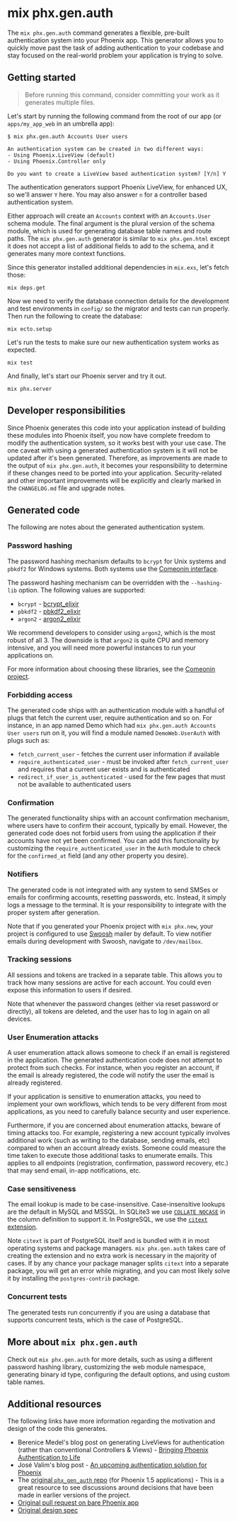 # mix phx.gen.auth

The `mix phx.gen.auth` command generates a flexible, pre-built authentication system into your Phoenix app.
This generator allows you to quickly move past the task of adding authentication to your codebase and stay focused on the real-world problem your application is trying to solve.

## Getting started

> Before running this command, consider committing your work as it generates multiple files.

Let's start by running the following command from the root of our app (or `apps/my_app_web` in an umbrella app):

```shell
$ mix phx.gen.auth Accounts User users

An authentication system can be created in two different ways:
- Using Phoenix.LiveView (default)
- Using Phoenix.Controller only

Do you want to create a LiveView based authentication system? [Y/n] Y
```

The authentication generators support Phoenix LiveView, for enhanced UX, so we'll answer `Y` here.
You may also answer `n` for a controller based authentication system.

Either approach will create an `Accounts` context with an `Accounts.User` schema module.
The final argument is the plural version of the schema module, which is used for generating database table names and route paths.
The `mix phx.gen.auth` generator is similar to `mix phx.gen.html` except it does not accept a list of additional fields to add to the schema, and it generates many more context functions.

Since this generator installed additional dependencies in `mix.exs`, let's fetch those:

```shell
mix deps.get
```

Now we need to verify the database connection details for the development and test environments in `config/` so the migrator and tests can run properly.
Then run the following to create the database:

```shell
mix ecto.setup
```

Let's run the tests to make sure our new authentication system works as expected.

```shell
mix test
```

And finally, let's start our Phoenix server and try it out.

```shell
mix phx.server
```

## Developer responsibilities

Since Phoenix generates this code into your application instead of building these modules into Phoenix itself, you now have complete freedom to modify the authentication system, so it works best with your use case.
The one caveat with using a generated authentication system is it will not be updated after it's been generated.
Therefore, as improvements are made to the output of `mix phx.gen.auth`, it becomes your responsibility to determine if these changes need to be ported into your application.
Security-related and other important improvements will be explicitly and clearly marked in the `CHANGELOG.md` file and upgrade notes.

## Generated code

The following are notes about the generated authentication system.

### Password hashing

The password hashing mechanism defaults to `bcrypt` for Unix systems and `pbkdf2` for Windows systems.
Both systems use the [Comeonin interface](https://hexdocs.pm/comeonin/).

The password hashing mechanism can be overridden with the `--hashing-lib` option.
The following values are supported:

- `bcrypt` - [bcrypt_elixir](https://hex.pm/packages/bcrypt_elixir)
- `pbkdf2` - [pbkdf2_elixir](https://hex.pm/packages/pbkdf2_elixir)
- `argon2` - [argon2_elixir](https://hex.pm/packages/argon2_elixir)

We recommend developers to consider using `argon2`, which is the most robust of all 3.
The downside is that `argon2` is quite CPU and memory intensive, and you will need more powerful instances to run your applications on.

For more information about choosing these libraries, see the [Comeonin project](https://github.com/riverrun/comeonin).

### Forbidding access

The generated code ships with an authentication module with a handful of plugs that fetch the current user, require authentication and so on.
For instance, in an app named Demo which had `mix phx.gen.auth Accounts User users` run on it, you will find a module named `DemoWeb.UserAuth` with plugs such as:

- `fetch_current_user` - fetches the current user information if available
- `require_authenticated_user` - must be invoked after `fetch_current_user` and requires that a current user exists and is authenticated
- `redirect_if_user_is_authenticated` - used for the few pages that must not be available to authenticated users

### Confirmation

The generated functionality ships with an account confirmation mechanism, where users have to confirm their account, typically by email.
However, the generated code does not forbid users from using the application if their accounts have not yet been confirmed.
You can add this functionality by customizing the `require_authenticated_user` in the `Auth` module to check for the `confirmed_at` field (and any other property you desire).

### Notifiers

The generated code is not integrated with any system to send SMSes or emails for confirming accounts, resetting passwords, etc.
Instead, it simply logs a message to the terminal.
It is your responsibility to integrate with the proper system after generation.

Note that if you generated your Phoenix project with `mix phx.new`, your project is configured to use [Swoosh](https://hexdocs.pm/swoosh/Swoosh.html) mailer by default.
To view notifier emails during development with Swoosh, navigate to `/dev/mailbox`.

### Tracking sessions

All sessions and tokens are tracked in a separate table.
This allows you to track how many sessions are active for each account.
You could even expose this information to users if desired.

Note that whenever the password changes (either via reset password or directly), all tokens are deleted, and the user has to log in again on all devices.

### User Enumeration attacks

A user enumeration attack allows someone to check if an email is registered in the application.
The generated authentication code does not attempt to protect from such checks.
For instance, when you register an account, if the email is already registered, the code will notify the user the email is already registered.

If your application is sensitive to enumeration attacks, you need to implement your own workflows, which tends to be very different from most applications, as you need to carefully balance security and user experience.

Furthermore, if you are concerned about enumeration attacks, beware of timing attacks too.
For example, registering a new account typically involves additional work (such as writing to the database, sending emails, etc) compared to when an account already exists.
Someone could measure the time taken to execute those additional tasks to enumerate emails.
This applies to all endpoints (registration, confirmation, password recovery, etc.) that may send email, in-app notifications, etc.

### Case sensitiveness

The email lookup is made to be case-insensitive.
Case-insensitive lookups are the default in MySQL and MSSQL.
In SQLite3 we use [`COLLATE NOCASE`](https://www.sqlite.org/datatype3.html#collating_sequences) in the column definition to support it.
In PostgreSQL, we use the [`citext` extension](https://www.postgresql.org/docs/current/citext.html).

Note `citext` is part of PostgreSQL itself and is bundled with it in most operating systems and package managers. `mix phx.gen.auth` takes care of creating the extension and no extra work is necessary in the majority of cases.
If by any chance your package manager splits `citext` into a separate package, you will get an error while migrating, and you can most likely solve it by installing the `postgres-contrib` package.

### Concurrent tests

The generated tests run concurrently if you are using a database that supports concurrent tests, which is the case of PostgreSQL.

## More about `mix phx.gen.auth`

Check out `mix phx.gen.auth` for more details, such as using a different password hashing library, customizing the web module namespace, generating binary id type, configuring the default options, and using custom table names.

## Additional resources

The following links have more information regarding the motivation and design of the code this generates.

- Berenice Medel's blog post on generating LiveViews for authentication (rather than conventional Controllers & Views) - [Bringing Phoenix Authentication to Life](https://fly.io/phoenix-files/phx-gen-auth/)
- José Valim's blog post - [An upcoming authentication solution for Phoenix](https://dashbit.co/blog/a-new-authentication-solution-for-phoenix)
- The [original `phx_gen_auth` repo][phx_gen_auth repo] (for Phoenix 1.5 applications) - This is a great resource to see discussions around decisions that have been made in earlier versions of the project.
- [Original pull request on bare Phoenix app][auth PR]
- [Original design spec](https://github.com/dashbitco/mix_phx_gen_auth_demo/blob/auth/README.md)

[phx_gen_auth repo]: https://github.com/aaronrenner/phx_gen_auth
[auth PR]: https://github.com/dashbitco/mix_phx_gen_auth_demo/pull/1
